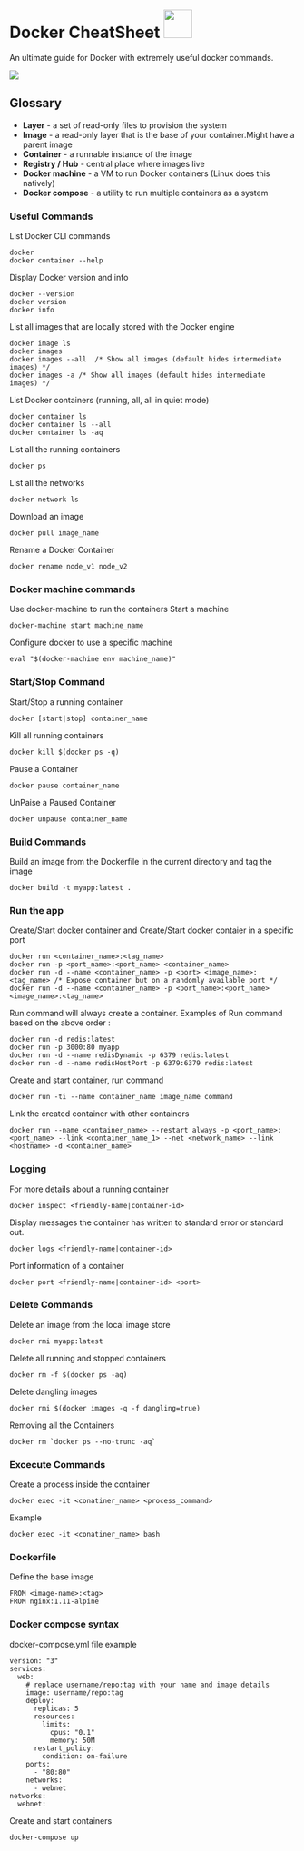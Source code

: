 # Docker CheatSheet <img src="https://github.com/vishnusudarsan/Docker-CheatSheet/blob/master/docker.png" width="50px"/>
An ultimate guide for Docker with extremely useful docker commands.

<img src="https://github.com/vishnusudarsan/Docker-CheatSheet/blob/master/docker-architecture.png"/>

## Glossary
- **Layer** - a set of read-only files to provision the system
- **Image** - a read-only layer that is the base of your container.Might have a parent image
- **Container** -  a runnable instance of the image
- **Registry / Hub** -  central place where images live
- **Docker machine** -  a VM to run Docker containers (Linux does this natively)
- **Docker compose** -   a utility to run multiple containers as a system

### Useful Commands
List Docker CLI commands
```
docker
docker container --help
```
Display Docker version and info
```
docker --version
docker version
docker info
```

List all images that are locally stored with the Docker engine

```
docker image ls
docker images
docker images --all  /* Show all images (default hides intermediate images) */
docker images -a /* Show all images (default hides intermediate images) */
```
List Docker containers (running, all, all in quiet mode)
```
docker container ls
docker container ls --all
docker container ls -aq
```
List all the running containers

```
docker ps
```
List all the networks

```
docker network ls
```
Download an image

```
docker pull image_name
```

Rename a Docker Container

```
docker rename node_v1 node_v2
```

### Docker machine commands
Use docker-machine to run the containers 
Start a machine
```
docker-machine start machine_name
```
Configure docker to use a specific machine
```
eval "$(docker-machine env machine_name)"
```

### Start/Stop Command
Start/Stop a running container

```
docker [start|stop] container_name
```
Kill all running containers
```
docker kill $(docker ps -q)
```
Pause a Container
```
docker pause container_name
```
UnPaise a Paused Container
```
docker unpause container_name
```

### Build Commands
Build an image from the Dockerfile in the current directory and tag the image

```
docker build -t myapp:latest . 
```

### Run the app
Create/Start docker container and Create/Start docker contaier in a specific port
```
docker run <container_name>:<tag_name>
docker run -p <port_name>:<port_name> <container_name>
docker run -d --name <container_name> -p <port> <image_name>:<tag_name> /* Expose container but on a randomly available port */
docker run -d --name <container_name> -p <port_name>:<port_name> <image_name>:<tag_name>
```
Run command will always create a container. Examples of Run command based on the above order : 
```
docker run -d redis:latest
docker run -p 3000:80 myapp
docker run -d --name redisDynamic -p 6379 redis:latest
docker run -d --name redisHostPort -p 6379:6379 redis:latest
```
Create and start container, run command
```
docker run -ti --name container_name image_name command
```
Link the created container with other containers
```
docker run --name <container_name> --restart always -p <port_name>:<port_name> --link <container_name_1> --net <network_name> --link <hostname> -d <container_name>
```

### Logging
For more details about a running container
```
docker inspect <friendly-name|container-id>
```
Display messages the container has written to standard error or standard out.
```
docker logs <friendly-name|container-id>
```
Port information of a container
```
docker port <friendly-name|container-id> <port>
```
### Delete Commands
Delete an image from the local image store

```
docker rmi myapp:latest
```
Delete all running and stopped containers 

```
docker rm -f $(docker ps -aq)
```
Delete dangling images

```
docker rmi $(docker images -q -f dangling=true)
 ```

Removing all the Containers

```
docker rm `docker ps --no-trunc -aq`
```

### Excecute Commands
Create a process inside the container
```
docker exec -it <conatiner_name> <process_command>
```
Example
```
docker exec -it <conatiner_name> bash
```
### Dockerfile
Define the base image
```
FROM <image-name>:<tag>
FROM nginx:1.11-alpine
```
### Docker compose syntax
docker-compose.yml file example

```
version: "3"
services:
  web:
    # replace username/repo:tag with your name and image details
    image: username/repo:tag
    deploy:
      replicas: 5
      resources:
        limits:
          cpus: "0.1"
          memory: 50M
      restart_policy:
        condition: on-failure
    ports:
      - "80:80"
    networks:
      - webnet
networks:
  webnet:
 ```
Create and start containers
 
```
docker-compose up
```
